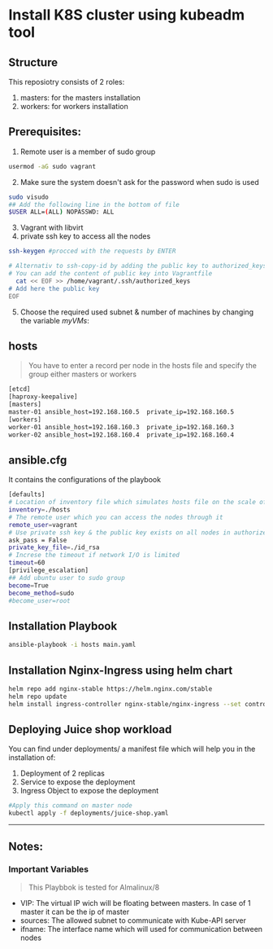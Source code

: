 # Install K8S cluster using kubeadm tool 
## Structure
This reposiotry consists of 2 roles:
1. masters: for the masters installation
2. workers: for workers installation
## Prerequisites:
1. Remote user is a member of sudo group
```bash
usermod -aG sudo vagrant
```
2. Make sure the system doesn't ask for the password when sudo is used
```bash
sudo visudo
## Add the following line in the bottom of file
$USER ALL=(ALL) NOPASSWD: ALL
```
3. Vagrant with libvirt 
4. private ssh key to access all the nodes
```bash
ssh-keygen #procced with the requests by ENTER

# Alternativ to ssh-copy-id by adding the public key to authorized_keys
# You can add the content of public key into Vagrantfile
  cat << EOF >> /home/vagrant/.ssh/authorized_keys
# Add here the public key
EOF
```
5. Choose the required  used subnet & number of machines by changing the variable *myVMs*:
## hosts
> You have to enter a record per node in the hosts file and specify the group either masters or workers
```bash
[etcd]
[haproxy-keepalive]
[masters]
master-01 ansible_host=192.168.160.5  private_ip=192.168.160.5
[workers]
worker-01 ansible_host=192.168.160.3  private_ip=192.168.160.3
worker-02 ansible_host=192.168.160.4  private_ip=192.168.160.4
```
## ansible.cfg
It contains the configurations of the playbook
```bash
[defaults]
# Location of inventory file which simulates hosts file on the scale of playbbok
inventory=./hosts
# The remote user which you can access the nodes through it
remote_user=vagrant
# Use private ssh key & the public key exists on all nodes in authorized_hosts file 
ask_pass = False
private_key_file=./id_rsa
# Increse the timeout if network I/O is limited
timeout=60	
[privilege_escalation]
## Add ubuntu user to sudo group 
become=True
become_method=sudo
#become_user=root
```
## Installation Playbook
```bash
ansible-playbook -i hosts main.yaml
```
## Installation Nginx-Ingress using helm chart
```bash
helm repo add nginx-stable https://helm.nginx.com/stable
helm repo update
helm install ingress-controller nginx-stable/nginx-ingress --set controller.kind=daemonset --namespace ingress-nginx --create-namespace
```
## Deploying Juice shop workload
You can find under deployments/ a manifest file which will help you in the installation of:
1. Deployment of 2 replicas
2. Service to expose the deployment
3. Ingress Object to expose the deployment
```bash
#Apply this command on master node
kubectl apply -f deployments/juice-shop.yaml 
```
---
## Notes:
### Important Variables
> This Playbbok is tested for Almalinux/8
- VIP: The virtual IP wich will be floating between masters. In case of 1 master it can be the ip of master
- sources: The allowed subnet to communicate with Kube-API server
- ifname: The interface name which will used for communication between nodes

